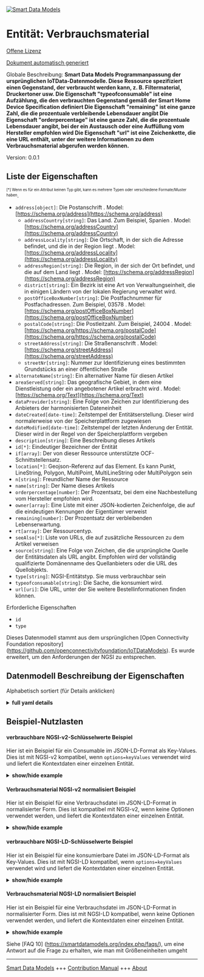 <!-- 10-Header -->    
[![Smart Data Models](https://smartdatamodels.org/wp-content/uploads/2022/01/SmartDataModels_logo.png "Logo")](https://smartdatamodels.org)    
Entität: Verbrauchsmaterial    
===========================<!-- /10-Header -->    
<!-- 15-License -->    
[Offene Lizenz](https://github.com/smart-data-models//dataModel.OCF/blob/master/consumable/LICENSE.md)    
[Dokument automatisch generiert](https://docs.google.com/presentation/d/e/2PACX-1vTs-Ng5dIAwkg91oTTUdt8ua7woBXhPnwavZ0FxgR8BsAI_Ek3C5q97Nd94HS8KhP-r_quD4H0fgyt3/pub?start=false&loop=false&delayms=3000#slide=id.gb715ace035_0_60)    
<!-- /15-License -->    
<!-- 20-Description -->    
Globale Beschreibung: **Smart Data Models Programmanpassung der ursprünglichen IoTData-Datenmodelle. Diese Ressource spezifiziert einen Gegenstand, der verbraucht werden kann, z. B. Filtermaterial, Druckertoner usw. Die Eigenschaft "typeofconsumable" ist eine Aufzählung, die den verbrauchten Gegenstand gemäß der Smart Home Device Specification definiert Die Eigenschaft "remaining" ist eine ganze Zahl, die die prozentuale verbleibende Lebensdauer angibt Die Eigenschaft "orderpercentage" ist eine ganze Zahl, die die prozentuale Lebensdauer angibt, bei der ein Austausch oder eine Auffüllung vom Hersteller empfohlen wird Die Eigenschaft "url" ist eine Zeichenkette, die eine URL enthält, unter der weitere Informationen zu dem Verbrauchsmaterial abgerufen werden können.**    
Version: 0.0.1    
<!-- /20-Description -->    
<!-- 30-PropertiesList -->    
## Liste der Eigenschaften    
<sup><sub>[*] Wenn es für ein Attribut keinen Typ gibt, kann es mehrere Typen oder verschiedene Formate/Muster haben</sub></sup>.    
- `address[object]`: Die Postanschrift  . Model: [https://schema.org/address](https://schema.org/address)	- `addressCountry[string]`: Das Land. Zum Beispiel, Spanien  . Model: [https://schema.org/addressCountry](https://schema.org/addressCountry)    
	- `addressLocality[string]`: Die Ortschaft, in der sich die Adresse befindet, und die in der Region liegt  . Model: [https://schema.org/addressLocality](https://schema.org/addressLocality)    
	- `addressRegion[string]`: Die Region, in der sich der Ort befindet, und die auf dem Land liegt  . Model: [https://schema.org/addressRegion](https://schema.org/addressRegion)    
	- `district[string]`: Ein Bezirk ist eine Art von Verwaltungseinheit, die in einigen Ländern von der lokalen Regierung verwaltet wird.      
	- `postOfficeBoxNumber[string]`: Die Postfachnummer für Postfachadressen. Zum Beispiel, 03578  . Model: [https://schema.org/postOfficeBoxNumber](https://schema.org/postOfficeBoxNumber)    
	- `postalCode[string]`: Die Postleitzahl. Zum Beispiel, 24004  . Model: [https://schema.org/https://schema.org/postalCode](https://schema.org/https://schema.org/postalCode)    
	- `streetAddress[string]`: Die Straßenanschrift  . Model: [https://schema.org/streetAddress](https://schema.org/streetAddress)    
	- `streetNr[string]`: Nummer zur Identifizierung eines bestimmten Grundstücks an einer öffentlichen Straße      
- `alternateName[string]`: Ein alternativer Name für diesen Artikel  - `areaServed[string]`: Das geografische Gebiet, in dem eine Dienstleistung oder ein angebotener Artikel erbracht wird  . Model: [https://schema.org/Text](https://schema.org/Text)- `dataProvider[string]`: Eine Folge von Zeichen zur Identifizierung des Anbieters der harmonisierten Dateneinheit  - `dateCreated[date-time]`: Zeitstempel der Entitätserstellung. Dieser wird normalerweise von der Speicherplattform zugewiesen  - `dateModified[date-time]`: Zeitstempel der letzten Änderung der Entität. Dieser wird in der Regel von der Speicherplattform vergeben  - `description[string]`: Eine Beschreibung dieses Artikels  - `id[*]`: Eindeutiger Bezeichner der Entität  - `if[array]`: Der von dieser Ressource unterstützte OCF-Schnittstellensatz.  - `location[*]`: Geojson-Referenz auf das Element. Es kann Punkt, LineString, Polygon, MultiPoint, MultiLineString oder MultiPolygon sein  - `n[string]`: Freundlicher Name der Ressource  - `name[string]`: Der Name dieses Artikels  - `orderpercentage[number]`: Der Prozentsatz, bei dem eine Nachbestellung vom Hersteller empfohlen wird.  - `owner[array]`: Eine Liste mit einer JSON-kodierten Zeichenfolge, die auf die eindeutigen Kennungen der Eigentümer verweist  - `remaining[number]`: Der Prozentsatz der verbleibenden Lebenserwartung.  - `rt[array]`: Der Ressourcentyp.  - `seeAlso[*]`: Liste von URLs, die auf zusätzliche Ressourcen zu dem Artikel verweisen  - `source[string]`: Eine Folge von Zeichen, die die ursprüngliche Quelle der Entitätsdaten als URL angibt. Empfohlen wird der vollständig qualifizierte Domänenname des Quellanbieters oder die URL des Quellobjekts.  - `type[string]`: NGSI-Entitätstyp. Sie muss verbrauchbar sein  - `typeofconsumable[string]`: Die Sache, die konsumiert wird.  - `url[uri]`: Die URL, unter der Sie weitere Bestellinformationen finden können.  <!-- /30-PropertiesList -->    
<!-- 35-RequiredProperties -->    
Erforderliche Eigenschaften    
- `id`  - `type`  <!-- /35-RequiredProperties -->    
<!-- 40-RequiredProperties -->    
Dieses Datenmodell stammt aus dem ursprünglichen [Open Connectivity Foundation repository] (https://github.com/openconnectivityfoundation/IoTDataModels). Es wurde erweitert, um den Anforderungen der NGSI zu entsprechen.    
<!-- /40-RequiredProperties -->    
<!-- 50-DataModelHeader -->    
## Datenmodell Beschreibung der Eigenschaften    
Alphabetisch sortiert (für Details anklicken)    
<!-- /50-DataModelHeader -->    
<!-- 60-ModelYaml -->    
<details><summary><strong>full yaml details</strong></summary>      
```yaml    
consumable:      
  description: 'Smart Data Models Program adaptation of the original IoTData data Models. This Resource specifies a thing that can be consumed such as filter material, printer toner etc The Propert ''typeofconsumable'' is an enumeration defining the thing being consumed as defined by the Smart Home Device Specification The Property ''remaining'' is an integer capturing the percentatge remaining life The Property ''orderpercentage'' is an integer capturing the percentage life at which replacement or replenishment is recommended by the manufacturer The Property ''url'' is a string containing a URL at which further information may be obtained with respect to the consumable.'      
  properties:      
    address:      
      description: The mailing address      
      properties:      
        addressCountry:      
          description: 'The country. For example, Spain'      
          type: string      
          x-ngsi:      
            model: https://schema.org/addressCountry      
            type: Property      
        addressLocality:      
          description: 'The locality in which the street address is, and which is in the region'      
          type: string      
          x-ngsi:      
            model: https://schema.org/addressLocality      
            type: Property      
        addressRegion:      
          description: 'The region in which the locality is, and which is in the country'      
          type: string      
          x-ngsi:      
            model: https://schema.org/addressRegion      
            type: Property      
        district:      
          description: 'A district is a type of administrative division that, in some countries, is managed by the local government'      
          type: string      
          x-ngsi:      
            type: Property      
        postOfficeBoxNumber:      
          description: 'The post office box number for PO box addresses. For example, 03578'      
          type: string      
          x-ngsi:      
            model: https://schema.org/postOfficeBoxNumber      
            type: Property      
        postalCode:      
          description: 'The postal code. For example, 24004'      
          type: string      
          x-ngsi:      
            model: https://schema.org/https://schema.org/postalCode      
            type: Property      
        streetAddress:      
          description: The street address      
          type: string      
          x-ngsi:      
            model: https://schema.org/streetAddress      
            type: Property      
        streetNr:      
          description: Number identifying a specific property on a public street      
          type: string      
          x-ngsi:      
            type: Property      
      type: object      
      x-ngsi:      
        model: https://schema.org/address      
        type: Property      
    alternateName:      
      description: An alternative name for this item      
      type: string      
      x-ngsi:      
        type: Property      
    areaServed:      
      description: The geographic area where a service or offered item is provided      
      type: string      
      x-ngsi:      
        model: https://schema.org/Text      
        type: Property      
    dataProvider:      
      description: A sequence of characters identifying the provider of the harmonised data entity      
      type: string      
      x-ngsi:      
        type: Property      
    dateCreated:      
      description: Entity creation timestamp. This will usually be allocated by the storage platform      
      format: date-time      
      type: string      
      x-ngsi:      
        type: Property      
    dateModified:      
      description: Timestamp of the last modification of the entity. This will usually be allocated by the storage platform      
      format: date-time      
      type: string      
      x-ngsi:      
        type: Property      
    description:      
      description: A description of this item      
      type: string      
      x-ngsi:      
        type: Property      
    id:      
      anyOf:      
        - description: Identifier format of any NGSI entity      
          maxLength: 256      
          minLength: 1      
          pattern: ^[\w\-\.\{\}\$\+\*\[\]`|~^@!,:\\]+$      
          type: string      
          x-ngsi:      
            type: Property      
        - description: Identifier format of any NGSI entity      
          format: uri      
          type: string      
          x-ngsi:      
            type: Property      
      description: Unique identifier of the entity      
      x-ngsi:      
        type: Property      
    if:      
      description: The OCF Interface set supported by this Resource.      
      items:      
        enum:      
          - oic.if.s      
          - oic.if.baseline      
        type: string      
      minItems: 2      
      readOnly: true      
      type: array      
      uniqueItems: true      
      x-ngsi:      
        type: Property      
    location:      
      description: 'Geojson reference to the item. It can be Point, LineString, Polygon, MultiPoint, MultiLineString or MultiPolygon'      
      oneOf:      
        - description: Geojson reference to the item. Point      
          properties:      
            bbox:      
              items:      
                type: number      
              minItems: 4      
              type: array      
            coordinates:      
              items:      
                type: number      
              minItems: 2      
              type: array      
            type:      
              enum:      
                - Point      
              type: string      
          required:      
            - type      
            - coordinates      
          title: GeoJSON Point      
          type: object      
          x-ngsi:      
            type: GeoProperty      
        - description: Geojson reference to the item. LineString      
          properties:      
            bbox:      
              items:      
                type: number      
              minItems: 4      
              type: array      
            coordinates:      
              items:      
                items:      
                  type: number      
                minItems: 2      
                type: array      
              minItems: 2      
              type: array      
            type:      
              enum:      
                - LineString      
              type: string      
          required:      
            - type      
            - coordinates      
          title: GeoJSON LineString      
          type: object      
          x-ngsi:      
            type: GeoProperty      
        - description: Geojson reference to the item. Polygon      
          properties:      
            bbox:      
              items:      
                type: number      
              minItems: 4      
              type: array      
            coordinates:      
              items:      
                items:      
                  items:      
                    type: number      
                  minItems: 2      
                  type: array      
                minItems: 4      
                type: array      
              type: array      
            type:      
              enum:      
                - Polygon      
              type: string      
          required:      
            - type      
            - coordinates      
          title: GeoJSON Polygon      
          type: object      
          x-ngsi:      
            type: GeoProperty      
        - description: Geojson reference to the item. MultiPoint      
          properties:      
            bbox:      
              items:      
                type: number      
              minItems: 4      
              type: array      
            coordinates:      
              items:      
                items:      
                  type: number      
                minItems: 2      
                type: array      
              type: array      
            type:      
              enum:      
                - MultiPoint      
              type: string      
          required:      
            - type      
            - coordinates      
          title: GeoJSON MultiPoint      
          type: object      
          x-ngsi:      
            type: GeoProperty      
        - description: Geojson reference to the item. MultiLineString      
          properties:      
            bbox:      
              items:      
                type: number      
              minItems: 4      
              type: array      
            coordinates:      
              items:      
                items:      
                  items:      
                    type: number      
                  minItems: 2      
                  type: array      
                minItems: 2      
                type: array      
              type: array      
            type:      
              enum:      
                - MultiLineString      
              type: string      
          required:      
            - type      
            - coordinates      
          title: GeoJSON MultiLineString      
          type: object      
          x-ngsi:      
            type: GeoProperty      
        - description: Geojson reference to the item. MultiLineString      
          properties:      
            bbox:      
              items:      
                type: number      
              minItems: 4      
              type: array      
            coordinates:      
              items:      
                items:      
                  items:      
                    items:      
                      type: number      
                    minItems: 2      
                    type: array      
                  minItems: 4      
                  type: array      
                type: array      
              type: array      
            type:      
              enum:      
                - MultiPolygon      
              type: string      
          required:      
            - type      
            - coordinates      
          title: GeoJSON MultiPolygon      
          type: object      
          x-ngsi:      
            type: GeoProperty      
      x-ngsi:      
        type: GeoProperty      
    n:      
      description: Friendly name of the Resource      
      maxLength: 64      
      readOnly: true      
      type: string      
      x-ngsi:      
        type: Property      
    name:      
      description: The name of this item      
      type: string      
      x-ngsi:      
        type: Property      
    orderpercentage:      
      description: The percentage at which re-ordering is recommended by the manufacturer.      
      maximum: 100      
      minimum: 0      
      readOnly: true      
      type: number      
      x-ngsi:      
        type: Property      
    owner:      
      description: A List containing a JSON encoded sequence of characters referencing the unique Ids of the owner(s)      
      items:      
        anyOf:      
          - description: Identifier format of any NGSI entity      
            maxLength: 256      
            minLength: 1      
            pattern: ^[\w\-\.\{\}\$\+\*\[\]`|~^@!,:\\]+$      
            type: string      
            x-ngsi:      
              type: Property      
          - description: Identifier format of any NGSI entity      
            format: uri      
            type: string      
            x-ngsi:      
              type: Property      
        description: Unique identifier of the entity      
        x-ngsi:      
          type: Property      
      type: array      
      x-ngsi:      
        type: Property      
    remaining:      
      description: The percentage remaining lifespan.      
      maximum: 100      
      minimum: 0      
      readOnly: true      
      type: number      
      x-ngsi:      
        type: Property      
    rt:      
      description: The Resource Type.      
      items:      
        enum:      
          - oic.r.consumable      
        maxLength: 64      
        type: string      
      minItems: 1      
      readOnly: true      
      type: array      
      uniqueItems: true      
      x-ngsi:      
        type: Property      
    seeAlso:      
      description: list of uri pointing to additional resources about the item      
      oneOf:      
        - items:      
            format: uri      
            type: string      
          minItems: 1      
          type: array      
        - format: uri      
          type: string      
      x-ngsi:      
        type: Property      
    source:      
      description: 'A sequence of characters giving the original source of the entity data as a URL. Recommended to be the fully qualified domain name of the source provider, or the URL to the source object'      
      type: string      
      x-ngsi:      
        type: Property      
    type:      
      description: NGSI entity type. It has to be consumable      
      enum:      
        - consumable      
      type: string      
      x-ngsi:      
        type: Property      
    typeofconsumable:      
      description: The thing that is being consumed.      
      readOnly: true      
      type: string      
      x-ngsi:      
        type: Property      
    url:      
      description: The URL at which additional ordering information may be found.      
      format: uri      
      readOnly: true      
      type: string      
      x-ngsi:      
        type: Property      
  required:      
    - id      
    - type      
  type: object      
  x-derived-from: https://github.com/OpenInterConnect/IoTDataModels/blob/master/consumableResURI.swagger.json      
  x-disclaimer: 'Redistribution and use in source and binary forms, with or without modification, are permitted  provided that the license conditions are met. Copyleft (c) 2022 Contributors to Smart Data Models Program'      
  x-license-url: https://github.com/smart-data-models/dataModel.OCF/blob/master/consumable/LICENSE.md      
  x-model-schema: https://smart-data-models.github.io/dataModel.IoTDataModels/consumable/schema.json      
  x-model-tags: OCF      
  x-version: 0.0.1      
```    
</details>      
<!-- /60-ModelYaml -->    
<!-- 70-MiddleNotes -->    
<!-- /70-MiddleNotes -->    
<!-- 80-Examples -->    
## Beispiel-Nutzlasten    
#### verbrauchbare NGSI-v2-Schlüsselwerte Beispiel    
Hier ist ein Beispiel für ein Consumable im JSON-LD-Format als Key-Values. Dies ist mit NGSI-v2 kompatibel, wenn `options=keyValues` verwendet wird und liefert die Kontextdaten einer einzelnen Entität.    
<details><summary><strong>show/hide example</strong></summary>      
```json  
{  
  "id": "urn:ngsi-ld:consumable:id:EKND:74179116",  
  "dateCreated": "1999-04-25T21:16:15Z",  
  "dateModified": "2021-12-25T02:01:21Z",  
  "source": "Rather hospital across certain Congress east. Give ability red mouth. Occur much eye camera paper not who.",  
  "name": "You policy dog allow administration offer. Benefit whether without world outside forward wind. Yard stay bring medical write until.",  
  "alternateName": "Arm newspaper subject student show. Foot where just example raise enter. Alone participant later nor result. Good operation common experience prove foot opportunity",  
  "description": "Exactly check never control color chance individual. Current inside boy lot everybody time.",  
  "dataProvider": "Forward feel I who. Term possible service interesting.",  
  "owner": [  
    "urn:ngsi-ld:consumable:items:NRHO:20185619",  
    "urn:ngsi-ld:consumable:items:ZADU:56601079"  
  ],  
  "seeAlso": [  
    "urn:ngsi-ld:consumable:items:AMTK:54230190"  
  ],  
  "location": {  
    "type": "Point",  
    "coordinates": [  
      -26.224805,  
      -15.65884  
    ]  
  },  
  "address": {  
    "streetAddress": "Book defense move business. Goal message effect describe option happy now. Along kind set so they owner.",  
    "addressLocality": "Summer buy ask drive. His land attorney person treat. Popular assume movement light become beautiful here item.",  
    "addressRegion": "Crime size material table. West",  
    "addressCountry": "A",  
    "postalCode": "Peace short situation generat",  
    "postOfficeBoxNumber": "Final ok here dark explain indeed if front. Life future group investment they. Both woman level by option.",  
    "streetNr": "Thus alone drive decision.",  
    "district": "Threat class maintain next. Arrive recognize wrong population different Republican pro"  
  },  
  "areaServed": "Beat dog teach low. Professor value here ",  
  "rt": [  
    "oic.r.consumable"  
  ],  
  "remaining": 49,  
  "typeofconsumable": "Else memory if. Whose group through despite cause. S",  
  "url": "urn:ngsi-ld:consumable:url:DLNK:92411578",  
  "orderpercentage": 49,  
  "n": "Else memory if. Whose group t",  
  "if": [  
    "oic.if.s",  
    "oic.if.baseline"  
  ],  
  "type": "consumable"  
}  
```  
</details>    
#### Verbrauchsmaterial NGSI-v2 normalisiert Beispiel    
Hier ist ein Beispiel für eine Verbrauchsdatei im JSON-LD-Format in normalisierter Form. Dies ist kompatibel mit NGSI-v2, wenn keine Optionen verwendet werden, und liefert die Kontextdaten einer einzelnen Entität.    
<details><summary><strong>show/hide example</strong></summary>      
```json  
{  
  "id": "urn:ngsi-ld:consumable:id:EKND:74179116",  
  "dateCreated": {  
    "type": "DateTime",  
    "value": "1999-04-25T21:16:15Z"  
  },  
  "dateModified": {  
    "type": "DateTime",  
    "value": "2021-12-25T02:01:21Z"  
  },  
  "source": {  
    "type": "Text",  
    "value": "Rather hospital across certain Congress east. Give ability red mouth. Occur much eye camera paper not who."  
  },  
  "name": {  
    "type": "Text",  
    "value": "You policy dog allow administration offer. Benefit whether without world outside forward wind. Yard stay bring medical write until."  
  },  
  "alternateName": {  
    "type": "Text",  
    "value": "Arm newspaper subject student show. Foot where just example raise enter. Alone participant later nor result. Good operation common experience prove foot opportunity"  
  },  
  "description": {  
    "type": "Text",  
    "value": "Exactly check never control color chance individual. Current inside boy lot everybody time."  
  },  
  "dataProvider": {  
    "type": "Text",  
    "value": "Forward feel I who. Term possible service interesting."  
  },  
  "owner": {  
    "type": "StructuredValue",  
    "value": [  
      "urn:ngsi-ld:consumable:items:NRHO:20185619",  
      "urn:ngsi-ld:consumable:items:ZADU:56601079"  
    ]  
  },  
  "seeAlso": {  
    "type": "StructuredValue",  
    "value": [  
      "urn:ngsi-ld:consumable:items:AMTK:54230190"  
    ]  
  },  
  "location": {  
    "type": "geo:json",  
    "value": {  
      "type": "Point",  
      "coordinates": [  
        -26.224805,  
        -15.65884  
      ]  
    }  
  },  
  "address": {  
    "type": "StructuredValue",  
    "value": {  
      "streetAddress": "Book defense move business. Goal message effect describe option happy now. Along kind set so they owner.",  
      "addressLocality": "Summer buy ask drive. His land attorney person treat. Popular assume movement light become beautiful here item.",  
      "addressRegion": "Crime size material table. West",  
      "addressCountry": "A",  
      "postalCode": "Peace short situation generat",  
      "postOfficeBoxNumber": "Final ok here dark explain indeed if front. Life future group investment they. Both woman level by option.",  
      "streetNr": "Thus alone drive decision.",  
      "district": "Threat class maintain next. Arrive recognize wrong population different Republican pro"  
    }  
  },  
  "areaServed": {  
    "type": "Text",  
    "value": "Beat dog teach low. Professor value here "  
  },  
  "rt": {  
    "type": "StructuredValue",  
    "value": [  
      "oic.r.consumable"  
    ]  
  },  
  "remaining": {  
    "type": "Number",  
    "value": 49  
  },  
  "typeofconsumable": {  
    "type": "Text",  
    "value": "Else memory if. Whose group through despite cause. S"  
  },  
  "url": {  
    "type": "Text",  
    "value": "urn:ngsi-ld:consumable:url:DLNK:92411578"  
  },  
  "orderpercentage": {  
    "type": "Number",  
    "value": 49  
  },  
  "n": {  
    "type": "Text",  
    "value": "Else memory if. Whose group t"  
  },  
  "if": {  
    "type": "StructuredValue",  
    "value": [  
      "oic.if.s",  
      "oic.if.baseline"  
    ]  
  },  
  "type": "consumable"  
}  
```  
</details>    
#### verbrauchbare NGSI-LD-Schlüsselwerte Beispiel    
Hier ist ein Beispiel für eine konsumierbare Datei im JSON-LD-Format als Key-Values. Dies ist mit NGSI-LD kompatibel, wenn `options=keyValues` verwendet wird und liefert die Kontextdaten einer einzelnen Entität.    
<details><summary><strong>show/hide example</strong></summary>      
```json  
{  
  "id": "urn:ngsi-ld:consumable:id:EKND:74179116",  
  "dateCreated": "1999-04-25T21:16:15Z",  
  "dateModified": "2021-12-25T02:01:21Z",  
  "source": "Rather hospital across certain Congress east. Give ability red mouth. Occur much eye camera paper not who.",  
  "name": "You policy dog allow administration offer. Benefit whether without world outside forward wind. Yard stay bring medical write until.",  
  "alternateName": "Arm newspaper subject student show. Foot where just example raise enter. Alone participant later nor result. Good operation common experience prove foot opportunity",  
  "description": "Exactly check never control color chance individual. Current inside boy lot everybody time.",  
  "dataProvider": "Forward feel I who. Term possible service interesting.",  
  "owner": [  
    "urn:ngsi-ld:consumable:items:NRHO:20185619",  
    "urn:ngsi-ld:consumable:items:ZADU:56601079"  
  ],  
  "seeAlso": [  
    "urn:ngsi-ld:consumable:items:AMTK:54230190"  
  ],  
  "location": {  
    "type": "Point",  
    "coordinates": [  
      -26.224805,  
      -15.65884  
    ]  
  },  
  "address": {  
    "streetAddress": "Book defense move business. Goal message effect describe option happy now. Along kind set so they owner.",  
    "addressLocality": "Summer buy ask drive. His land attorney person treat. Popular assume movement light become beautiful here item.",  
    "addressRegion": "Crime size material table. West",  
    "addressCountry": "A",  
    "postalCode": "Peace short situation generat",  
    "postOfficeBoxNumber": "Final ok here dark explain indeed if front. Life future group investment they. Both woman level by option.",  
    "streetNr": "Thus alone drive decision.",  
    "district": "Threat class maintain next. Arrive recognize wrong population different Republican pro"  
  },  
  "areaServed": "Beat dog teach low. Professor value here ",  
  "rt": [  
    "oic.r.consumable"  
  ],  
  "remaining": 49,  
  "typeofconsumable": "Else memory if. Whose group through despite cause. S",  
  "url": "urn:ngsi-ld:consumable:url:DLNK:92411578",  
  "orderpercentage": 49,  
  "n": "Else memory if. Whose group t",  
  "if": [  
    "oic.if.s",  
    "oic.if.baseline"  
  ],  
  "type": "consumable",  
  "@context": [  
    "https://smartdatamodels.org/context.jsonld"  
  ]  
}  
```  
</details>    
#### Verbrauchsmaterial NGSI-LD normalisiert Beispiel    
Hier ist ein Beispiel für eine Verbrauchsdatei im JSON-LD-Format in normalisierter Form. Dies ist mit NGSI-LD kompatibel, wenn keine Optionen verwendet werden, und liefert die Kontextdaten einer einzelnen Entität.    
<details><summary><strong>show/hide example</strong></summary>      
```json  
{  
    "id": "urn:ngsi-ld:consumable:id:EKND:74179116",  
    "dateCreated": {  
        "type": "Property",  
        "value": {  
            "@type": "DateTime",  
            "@value": "1999-04-25T21:16:15Z"  
        }  
    },  
    "dateModified": {  
        "type": "Property",  
        "value": {  
            "@type": "DateTime",  
            "@value": "2021-12-25T02:01:21Z"  
        }  
    },  
    "source": {  
        "type": "Property",  
        "value": "Rather hospital across certain Congress east. Give ability red mouth. Occur much eye camera paper not who."  
    },  
    "name": {  
        "type": "Property",  
        "value": "You policy dog allow administration offer. Benefit whether without world outside forward wind. Yard stay bring medical write until."  
    },  
    "alternateName": {  
        "type": "Property",  
        "value": "Arm newspaper subject student show. Foot where just example raise enter. Alone participant later nor result. Good operation common experience prove foot opportunity"  
    },  
    "description": {  
        "type": "Property",  
        "value": "Exactly check never control color chance individual. Current inside boy lot everybody time."  
    },  
    "dataProvider": {  
        "type": "Property",  
        "value": "Forward feel I who. Term possible service interesting."  
    },  
    "owner": {  
        "type": "Property",  
        "value": [  
            "urn:ngsi-ld:consumable:items:NRHO:20185619",  
            "urn:ngsi-ld:consumable:items:ZADU:56601079"  
        ]  
    },  
    "seeAlso": {  
        "type": "Property",  
        "value": [  
            "urn:ngsi-ld:consumable:items:AMTK:54230190"  
        ]  
    },  
    "location": {  
        "type": "GeoProperty",  
        "value": {  
            "type": "Point",  
            "coordinates": [  
                -26.224805,  
                -15.65884  
            ]  
        }  
    },  
    "address": {  
        "type": "Property",  
        "value": {  
            "streetAddress": "Book defense move business. Goal message effect describe option happy now. Along kind set so they owner.",  
            "addressLocality": "Summer buy ask drive. His land attorney person treat. Popular assume movement light become beautiful here item.",  
            "addressRegion": "Crime size material table. West",  
            "addressCountry": "A",  
            "postalCode": "Peace short situation generat",  
            "postOfficeBoxNumber": "Final ok here dark explain indeed if front. Life future group investment they. Both woman level by option.",  
            "streetNr": "Thus alone drive decision.",  
            "district": "Threat class maintain next. Arrive recognize wrong population different Republican pro"  
        }  
    },  
    "areaServed": {  
        "type": "Property",  
        "value": "Beat dog teach low. Professor value here "  
    },  
    "rt": {  
        "type": "Property",  
        "value": [  
            "oic.r.consumable"  
        ]  
    },  
    "remaining": {  
        "type": "Property",  
        "value": 49  
    },  
    "typeofconsumable": {  
        "type": "Property",  
        "value": "Else memory if. Whose group through despite cause. S"  
    },  
    "url": {  
        "type": "Property",  
        "value": "urn:ngsi-ld:consumable:url:DLNK:92411578"  
    },  
    "orderpercentage": {  
        "type": "Property",  
        "value": 49  
    },  
    "n": {  
        "type": "Property",  
        "value": "Else memory if. Whose group t"  
    },  
    "if": {  
        "type": "Property",  
        "value": [  
            "oic.if.s",  
            "oic.if.baseline"  
        ]  
    },  
    "type": "consumable",  
    "@context": [  
        "https://smartdatamodels.org/context.jsonld"  
    ]  
}  
```  
</details><!-- /80-Examples -->    
<!-- 90-FooterNotes -->    
<!-- /90-FooterNotes -->    
<!-- 95-Units -->    
Siehe [FAQ 10] (https://smartdatamodels.org/index.php/faqs/), um eine Antwort auf die Frage zu erhalten, wie man mit Größeneinheiten umgeht    
<!-- /95-Units -->    
<!-- 97-LastFooter -->    
---    
[Smart Data Models](https://smartdatamodels.org) +++ [Contribution Manual](https://bit.ly/contribution_manual) +++ [About](https://bit.ly/Introduction_SDM)<!-- /97-LastFooter -->    
